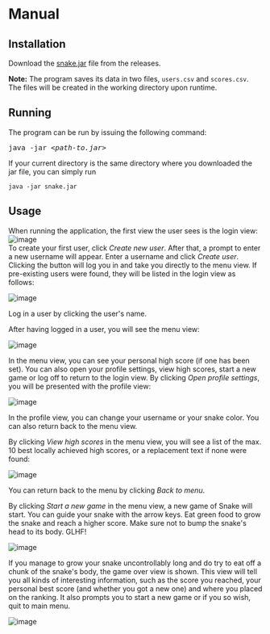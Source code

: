 # Manual

## Installation

Download the [snake.jar](https://github.com/steeric1/ot-harjoitustyo/releases/download/viikko6/snake.jar) file from the releases.

**Note:** The program saves its data in two files, `users.csv` and `scores.csv`. The files will be created in the working directory upon runtime.

## Running

The program can be run by issuing the following command:
<pre>
java -jar <<i>path-to.jar</i>>
</pre>
If your current directory is the same directory where you downloaded the jar file, you can simply run
```
java -jar snake.jar
```

## Usage

When running the application, the first view the user sees is the login view:
![image](https://user-images.githubusercontent.com/68298079/166478475-3f33296c-5b64-44c8-8cbd-5114cb14f052.png)  
To create your first user, click *Create new user*. After that, a prompt to enter a new username will appear. Enter a username and click *Create user*. Clicking the button will log you in and take you directly to the menu view. If pre-existing users were found, they will be listed in the login view as follows:  

![image](https://user-images.githubusercontent.com/68298079/166478896-f3b99210-4f7b-4321-a374-f2d162673370.png)  

Log in a user by clicking the user's name.

After having logged in a user, you will see the menu view:  

![image](https://user-images.githubusercontent.com/68298079/166479189-516f913f-e56d-40cc-9b31-c122078baed3.png)  

In the menu view, you can see your personal high score (if one has been set). You can also open your profile settings, view high scores, start a new game  or log off to return to the login view. By clicking *Open profile settings*, you will be presented with the profile view:  

![image](https://user-images.githubusercontent.com/68298079/166479439-24b52620-4c8f-4028-bb6a-8e32486bfac5.png)  

In the profile view, you can change your username or your snake color. You can also return back to the menu view.

By clicking *View high scores* in the menu view, you will see a list of the max. 10 best locally achieved high scores, or a replacement text if none were found:  

![image](https://user-images.githubusercontent.com/68298079/166479743-cf691754-7040-4dd0-9a31-8ef6f60109e8.png)  

You can return back to the menu by clicking *Back to menu*.

By clicking *Start a new game* in the menu view, a new game of Snake will start. You can guide your snake with the arrow keys. Eat green food to grow the snake and reach a higher score. Make sure not to bump the snake's head to its body. GLHF!  

![image](https://user-images.githubusercontent.com/68298079/168492043-f9ec8503-6586-408e-b980-683e161c4a5e.png)  

If you manage to grow your snake uncontrollably long and do try to eat off a chunk of the snake's body, the game over view is shown. This view will tell you all kinds of interesting information, such as the score you reached, your personal best score (and whether you got a new one) and where you placed on the ranking. It also prompts you to start a new game or if you so wish, quit to main menu.  

![image](https://user-images.githubusercontent.com/68298079/168492093-81c4330b-6f05-469c-a6cc-0cc611b1656f.png)  
